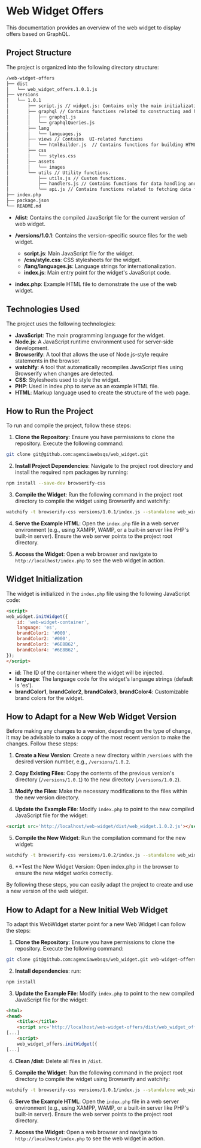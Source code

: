 # Web Widget Offers

This documentation provides an overview of the web widget to display offers based on GraphQL.

## Project Structure

The project is organized into the following directory structure:

```bash
/web-widget-offers
├── dist
│   └── web_widget_offers.1.0.1.js
├── versions
│   └── 1.0.1
│       ├── script.js // widget.js: Contains only the main initialization function and any core widget-related logic.
│       ├── graphql // Contains functions related to constructing and handling GraphQL queries.
│       │   ├── graphql.js
│       │   └── graphqlQueries.js
│       ├── lang
│       │   └── languages.js
│       ├── views // Contains  UI-related functions
│       │   └── htmlBuilder.js  // Contains functions for building HTML based on data.
│       ├── css
│       │   └── styles.css
│       ├── assets
│       │   └── images
│       └── utils // Utility functions.
│           ├── utils.js // Custom functions.
│           ├── handlers.js // Contains functions for data handling and processing functions.
│           └── api.js // Contains functions related to fetching data from APIs.
├── index.php
├── package.json
└── README.md
```

- **/dist**: Contains the compiled JavaScript file for the current version of web widget.

- **/versions/1.0.1**: Contains the version-specific source files for the web widget.

    - **script.js**: Main JavaScript file for the widget.
    - **/css/style.css**: CSS stylesheets for the widget.
    - **/lang/languages.js**: Language strings for internationalization.
    - **index.js**: Main entry point for the widget's JavaScript code.

- **index.php**: Example HTML file to demonstrate the use of the web widget.

## Technologies Used

The project uses the following technologies:

- **JavaScript**: The main programming language for the widget.
- **Node.js**: A JavaScript runtime environment used for server-side development.
- **Browserify**: A tool that allows the use of Node.js-style require statements in the browser.
- **watchify**: A tool that automatically recompiles JavaScript files using Browserify when changes are detected.
- **CSS**: Stylesheets used to style the widget.
- **PHP**: Used in index.php to serve as an example HTML file.
- **HTML**: Markup language used to create the structure of the web page.

## How to Run the Project

To run and compile the project, follow these steps:

1. **Clone the Repository**: Ensure you have permissions to clone the repository. Execute the following command:

```bash
git clone git@github.com:agenciawebsqs/web_widget.git
```

2. **Install Project Dependencies**: Navigate to the project root directory and install the required npm packages by running:

```bash
npm install --save-dev browserify-css
```

3. **Compile the Widget**: Run the following command in the project root directory to compile the widget using Browserify and watchify:

```bash
watchify -t browserify-css versions/1.0.1/index.js --standalone web_widget_offers -o ./dist/web_widget_offers.1.0.1.js
```

4. **Serve the Example HTML**: Open the `index.php` file in a web server environment (e.g., using XAMPP, WAMP, or a built-in server like PHP's built-in server). Ensure the web server points to the project root directory.

5. **Access the Widget**: Open a web browser and navigate to `http://localhost/index.php` to see the web widget in action.

## Widget Initialization

The widget is initialized in the `index.php` file using the following JavaScript code:

```html
<script>
web_widget.initWidget({
    id: 'web-widget-container',
    language: 'es',
    brandColor1: '#000',
    brandColor2: '#000',
    brandColor3: '#6E8B62',
    brandColor4: '#6E8B62',
});
</script>
```

- **id**: The ID of the container where the widget will be injected.
- **language**: The language code for the widget's language strings (default is 'es').
- **brandColor1**, **brandColor2**, **brandColor3**, **brandColor4**: Customizable brand colors for the widget.

## How to Adapt for a New Web Widget Version

Before making any changes to a version, depending on the type of change, it may be advisable to make a copy of the most recent version to make the changes. Follow these steps:

1. **Create a New Version**: Create a new directory within `/versions` with the desired version number, e.g., `/versions/1.0.2`.

2. **Copy Existing Files**: Copy the contents of the previous version's directory (`/versions/1.0.1`) to the new directory (`/versions/1.0.2`).

3. **Modify the Files**: Make the necessary modifications to the files within the new version directory.

4. **Update the Example File**: Modify `index.php` to point to the new compiled JavaScript file for the widget:

```html
<script src='http://localhost/web-widget/dist/web_widget.1.0.2.js'></script>
```

5. **Compile the New Widget**: Run the compilation command for the new widget:

```bash
watchify -t browserify-css versions/1.0.2/index.js --standalone web_widget -o ./dist/web_widget.1.0.2.js
```

6. **Test the New Widget Version: Open index.php in the browser to ensure the new widget works correctly.

By following these steps, you can easily adapt the project to create and use a new version of the web widget.

## How to Adapt for a New Initial Web Widget

To adapt this WebWidget starter point for a new Web Widget I can follow the steps:

1. **Clone the Repository**: Ensure you have permissions to clone the repository. Execute the following command:

```bash
git clone git@github.com:agenciawebsqs/web_widget.git web-widget-offers
```

2. **Install dependencies**: run:

```bash
npm install
```

3. **Update the Example File**: Modify `index.php` to point to the new compiled JavaScript file for the widget:

```html
<html>
<head>
    <title></title>
    <script src='http://localhost/web-widget-offers/dist/web_widget_offers.1.0.1.js' ></script>
[...]
    <script>
    web_widget_offers.initWidget({
[...]
```

4. **Clean /dist**: Delete all files in `/dist`.

5. **Compile the Widget**: Run the following command in the project root directory to compile the widget using Browserify and watchify:

```bash
watchify -t browserify-css versions/1.0.1/index.js --standalone web_widget_offers -o ./dist/web_widget_offers.1.0.1.js
```

6. **Serve the Example HTML**: Open the `index.php` file in a web server environment (e.g., using XAMPP, WAMP, or a built-in server like PHP's built-in server). Ensure the web server points to the project root directory.

7. **Access the Widget**: Open a web browser and navigate to `http://localhost/index.php` to see the web widget in action.